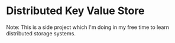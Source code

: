 # Distributed Key Value Store

Note: This is a side project which I'm doing in my free time to learn distributed storage systems.
